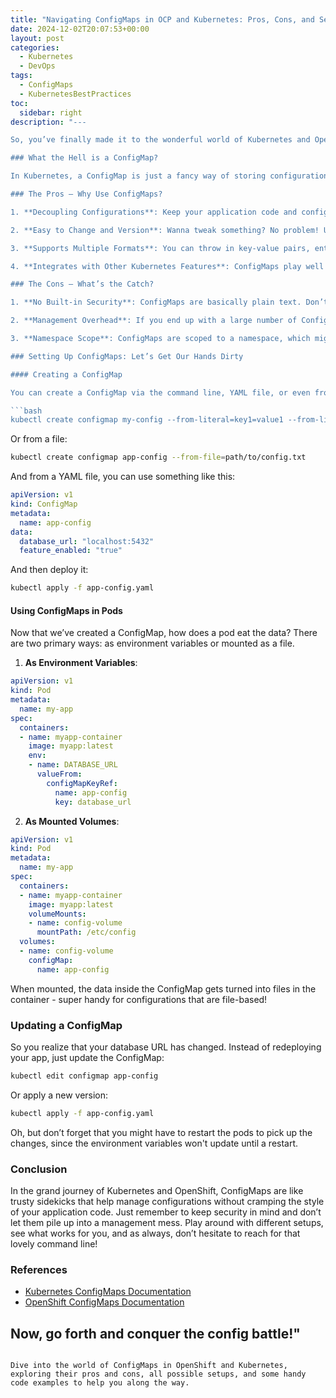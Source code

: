 ```yaml
---
title: "Navigating ConfigMaps in OCP and Kubernetes: Pros, Cons, and Setup Shenanigans"
date: 2024-12-02T20:07:53+00:00
layout: post
categories:
  - Kubernetes
  - DevOps
tags:
  - ConfigMaps
  - KubernetesBestPractices
toc:
  sidebar: right
description: "---

So, you’ve finally made it to the wonderful world of Kubernetes and OpenShift. Good lord, it’s a whole new realm of magic and mayhem, isn’t it? One of the nifty features you’ll come across is the **ConfigMap**. Oh boy, do I have some thoughts on that! Let’s break it down, shall we?

### What the Hell is a ConfigMap?

In Kubernetes, a ConfigMap is just a fancy way of storing configuration data. Think of it like your mother’s tried and tested chicken soup recipe, but instead of being on a crumpled piece of paper in the kitchen, it’s stored in a way that your Kubernetes pods can access it as environment variables or files. This makes it super handy for managing configuration outside of your container images. You can change stuff without having to rebuild and redeploy that hefty container. Heaven's a place on earth, right?

### The Pros – Why Use ConfigMaps?

1. **Decoupling Configurations**: Keep your application code and configuration separate. This means you can change your settings without messing with your precious code! More freedom, less risk—what's not to love?

2. **Easy to Change and Version**: Wanna tweak something? No problem! Updating a ConfigMap doesn’t require redeploying the entire application, just the pods that are using it. Poof! Magic!

3. **Supports Multiple Formats**: You can throw in key-value pairs, entire JSON or XML files, even the kitchen sink if you’re feeling cheeky. Variety is the spice of life!

4. **Integrates with Other Kubernetes Features**: ConfigMaps play well with Secrets (for sensitive info) and can mount them into pods as volumes. It’s like forming the ultimate superhero team!

### The Cons – What’s the Catch?

1. **No Built-in Security**: ConfigMaps are basically plain text. Don’t store sensitive info in them! That’d be like leaving your front door wide open. Use Secrets for that kind of stuff.

2. **Management Overhead**: If you end up with a large number of ConfigMaps, managing them could get messy. Keep an eye on that tower of configuration!

3. **Namespace Scope**: ConfigMaps are scoped to a namespace, which might be a pain if you’re trying to share configurations between different namespaces. You might need to duplicate the ConfigMap, which is a bummer.

### Setting Up ConfigMaps: Let’s Get Our Hands Dirty

#### Creating a ConfigMap

You can create a ConfigMap via the command line, YAML file, or even from literal values. Let’s check out the command line method:

```bash
kubectl create configmap my-config --from-literal=key1=value1 --from-literal=key2=value2
```

Or from a file:

```bash
kubectl create configmap app-config --from-file=path/to/config.txt
```

And from a YAML file, you can use something like this:

```yaml
apiVersion: v1
kind: ConfigMap
metadata:
  name: app-config
data:
  database_url: "localhost:5432"
  feature_enabled: "true"
```

And then deploy it:

```bash
kubectl apply -f app-config.yaml
```

#### Using ConfigMaps in Pods

Now that we’ve created a ConfigMap, how does a pod eat the data? There are two primary ways: as environment variables or mounted as a file.

1. **As Environment Variables**:

```yaml
apiVersion: v1
kind: Pod
metadata:
  name: my-app
spec:
  containers:
  - name: myapp-container
    image: myapp:latest
    env:
    - name: DATABASE_URL
      valueFrom:
        configMapKeyRef:
          name: app-config
          key: database_url
```

2. **As Mounted Volumes**:

```yaml
apiVersion: v1
kind: Pod
metadata:
  name: my-app
spec:
  containers:
  - name: myapp-container
    image: myapp:latest
    volumeMounts:
    - name: config-volume
      mountPath: /etc/config
  volumes:
  - name: config-volume
    configMap:
      name: app-config
```

When mounted, the data inside the ConfigMap gets turned into files in the container - super handy for configurations that are file-based!

### Updating a ConfigMap

So you realize that your database URL has changed. Instead of redeploying your app, just update the ConfigMap:

```bash
kubectl edit configmap app-config
```

Or apply a new version:

```bash
kubectl apply -f app-config.yaml
```

Oh, but don’t forget that you might have to restart the pods to pick up the changes, since the environment variables won't update until a restart.

### Conclusion

In the grand journey of Kubernetes and OpenShift, ConfigMaps are like trusty sidekicks that help manage configurations without cramping the style of your application code. Just remember to keep security in mind and don’t let them pile up into a management mess. Play around with different setups, see what works for you, and as always, don’t hesitate to reach for that lovely command line!

### References

- [Kubernetes ConfigMaps Documentation](https://kubernetes.io/docs/concepts/configuration/configmap/)
- [OpenShift ConfigMaps Documentation](https://docs.openshift.com/container-platform/latest/dev_guide/configmaps.html) 

Now, go forth and conquer the config battle!"
---
```

Dive into the world of ConfigMaps in OpenShift and Kubernetes, exploring their pros and cons, all possible setups, and some handy code examples to help you along the way.
